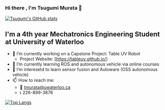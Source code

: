 ### Hi there , I'm Tsugumi Murata 👋

[![Tsugumi's GitHub stats](https://github-readme-stats.vercel.app/api?username=tmurata293)](https://github.com/anuraghazra/github-readme-stats)

## I'm a 4th year Mechatronics Engineering Student at University of Waterloo

- 🔭 I’m currently working on a Capstone Project: Table UV Robot
  - Project Website: [https://tableuv.github.io/]
- 🌱 I’m currently learning ROS and autonomous vehicle via online courses
- 👯 I’m interesetd to learn sensor fusion and Autoware (OSS autonomous vehicle)
- 📫 How to reach me: 
  - :email:  tmurata@uwaterloo.ca 
  - :telephone_receiver: 226-899-3876

[![Top Langs](https://github-readme-stats.vercel.app/api/top-langs/?username=tmurata)](https://github.com/anuraghazra/github-readme-stats)
